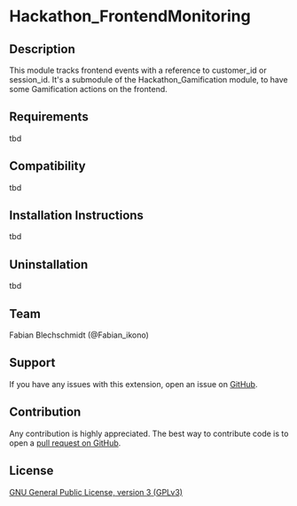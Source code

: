 Hackathon_FrontendMonitoring
=========================

Description
-----------
This module tracks frontend events with a reference to customer_id or session_id.
It's a submodule of the Hackathon_Gamification module, to have some Gamification actions on the frontend.

Requirements
------------
tbd

Compatibility
-------------
tbd

Installation Instructions
-------------------------
tbd

Uninstallation
--------------
tbd

Team
-----
Fabian Blechschmidt (@Fabian_ikono)

Support
-------
If you have any issues with this extension, open an issue on [GitHub](https://github.com/magento-hackathon/FrontendMonitoring/issues).

Contribution
------------
Any contribution is highly appreciated. The best way to contribute code is to open a [pull request on GitHub](https://help.github.com/articles/using-pull-requests).

License
-------
[GNU General Public License, version 3 (GPLv3)](http://opensource.org/licenses/gpl-3.0)